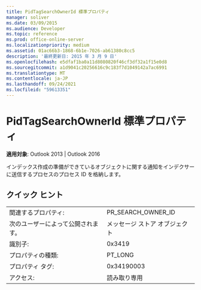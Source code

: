 ```yaml
---
title: PidTagSearchOwnerId 標準プロパティ
manager: soliver
ms.date: 03/09/2015
ms.audience: Developer
ms.topic: reference
ms.prod: office-online-server
ms.localizationpriority: medium
ms.assetid: 01ac66b3-1868-6b1e-7026-ab61380c8cc5
description: '最終更新日: 2015 年 3 月 9 日'
ms.openlocfilehash: e5dfaf1ba0a11d8080820f46cf3df32a1f15e0d8
ms.sourcegitcommit: a1d9041c20256616c9c183f7d1049142a7ac6991
ms.translationtype: MT
ms.contentlocale: ja-JP
ms.lasthandoff: 09/24/2021
ms.locfileid: "59613351"
---
```

# <a name="pidtagsearchownerid-canonical-property"></a>PidTagSearchOwnerId 標準プロパティ

  
  
**適用対象**: Outlook 2013 | Outlook 2016 
  
インデックス作成の準備ができているオブジェクトに関する通知をインデクサーに送信するプロセスのプロセス ID を格納します。
  
## <a name="quick-info"></a>クイック ヒント

|||
|:-----|:-----|
|関連するプロパティ:  <br/> |PR_SEARCH_OWNER_ID  <br/> |
|次のユーザーによって公開されます。  <br/> |メッセージ ストア オブジェクト  <br/> |
|識別子:  <br/> |0x3419  <br/> |
|プロパティの種類:  <br/> |PT_LONG  <br/> |
|プロパティ タグ:  <br/> |0x34190003  <br/> |
|アクセス:  <br/> |読み取り専用  <br/> |
   

